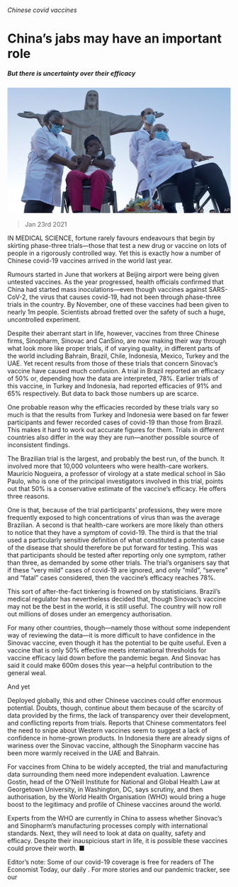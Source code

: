 ###### Chinese covid vaccines

# China’s jabs may have an important role 

##### But there is uncertainty over their efficacy 

![image](images/20210123_stp501.jpg) 

> Jan 23rd 2021 


IN MEDICAL SCIENCE, fortune rarely favours endeavours that begin by skirting phase-three trials—those that test a new drug or vaccine on lots of people in a rigorously controlled way. Yet this is exactly how a number of Chinese covid-19 vaccines arrived in the world last year.


Rumours started in June that workers at Beijing airport were being given untested vaccines. As the year progressed, health officials confirmed that China had started mass inoculations—even though vaccines against SARS-CoV-2, the virus that causes covid-19, had not been through phase-three trials in the country. By November, one of these vaccines had been given to nearly 1m people. Scientists abroad fretted over the safety of such a huge, uncontrolled experiment.



Despite their aberrant start in life, however, vaccines from three Chinese firms, Sinopharm, Sinovac and CanSino, are now making their way through what look more like proper trials, if of varying quality, in different parts of the world including Bahrain, Brazil, Chile, Indonesia, Mexico, Turkey and the UAE. Yet recent results from those of these trials that concern Sinovac’s vaccine have caused much confusion. A trial in Brazil reported an efficacy of 50% or, depending how the data are interpreted, 78%. Earlier trials of this vaccine, in Turkey and Indonesia, had reported efficacies of 91% and 65% respectively. But data to back those numbers up are scarce.


One probable reason why the efficacies recorded by these trials vary so much is that the results from Turkey and Indonesia were based on far fewer participants and fewer recorded cases of covid-19 than those from Brazil. This makes it hard to work out accurate figures for them. Trials in different countries also differ in the way they are run—another possible source of inconsistent findings.


The Brazilian trial is the largest, and probably the best run, of the bunch. It involved more that 10,000 volunteers who were health-care workers. Maurício Nogueira, a professor of virology at a state medical school in São Paulo, who is one of the principal investigators involved in this trial, points out that 50% is a conservative estimate of the vaccine’s efficacy. He offers three reasons.


One is that, because of the trial participants’ professions, they were more frequently exposed to high concentrations of virus than was the average Brazilian. A second is that health-care workers are more likely than others to notice that they have a symptom of covid-19. The third is that the trial used a particularly sensitive definition of what constituted a potential case of the disease that should therefore be put forward for testing. This was that participants should be tested after reporting only one symptom, rather than three, as demanded by some other trials. The trial’s organisers say that if these “very mild” cases of covid-19 are ignored, and only “mild”, “severe” and “fatal” cases considered, then the vaccine’s efficacy reaches 78%.


This sort of after-the-fact tinkering is frowned on by statisticians. Brazil’s medical regulator has nevertheless decided that, though Sinovac’s vaccine may not be the best in the world, it is still useful. The country will now roll out millions of doses under an emergency authorisation.


For many other countries, though—namely those without some independent way of reviewing the data—it is more difficult to have confidence in the Sinovac vaccine, even though it has the potential to be quite useful. Even a vaccine that is only 50% effective meets international thresholds for vaccine efficacy laid down before the pandemic began. And Sinovac has said it could make 600m doses this year—a helpful contribution to the general weal.

And yet


Deployed globally, this and other Chinese vaccines could offer enormous potential. Doubts, though, continue about them because of the scarcity of data provided by the firms, the lack of transparency over their development, and conflicting reports from trials. Reports that Chinese commentators feel the need to snipe about Western vaccines seem to suggest a lack of confidence in home-grown products. In Indonesia there are already signs of wariness over the Sinovac vaccine, although the Sinopharm vaccine has been more warmly received in the UAE and Bahrain.


For vaccines from China to be widely accepted, the trial and manufacturing data surrounding them need more independent evaluation. Lawrence Gostin, head of the O’Neill Institute for National and Global Health Law at Georgetown University, in Washington, DC, says scrutiny, and then authorisation, by the World Health Organisation (WHO) would bring a huge boost to the legitimacy and profile of Chinese vaccines around the world.


Experts from the WHO are currently in China to assess whether Sinovac’s and Sinopharm’s manufacturing processes comply with international standards. Next, they will need to look at data on quality, safety and efficacy. Despite their inauspicious start in life, it is possible these vaccines could prove their worth. ■


Editor’s note: Some of our covid-19 coverage is free for readers of The Economist Today, our daily . For more stories and our pandemic tracker, see our 

